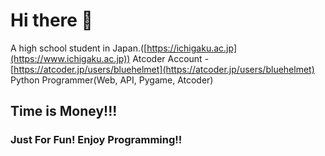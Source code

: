 # Hi there 👋
A high school student in Japan.([https://ichigaku.ac.jp](https://www.ichigaku.ac.jp))
Atcoder Account - [https://atcoder.jp/users/bluehelmet](https://atcoder.jp/users/bluehelmet)
Python Programmer(Web, API, Pygame, Atcoder)

## Time is Money!!!

### Just For Fun! Enjoy Programming!!
<!--
**IG-Math/IG-Math** is a ✨ _special_ ✨ repository because its `README.md` (this file) appears on your GitHub profile.

Here are some ideas to get you started:

- 🔭 I’m currently working on ...
- 🌱 I’m currently learning ...
- 👯 I’m looking to collaborate on ...
- 🤔 I’m looking for help with ...
- 💬 Ask me about ...
- 📫 How to reach me: ...
- 😄 Pronouns: ...
- ⚡ Fun fact: ...
-->
